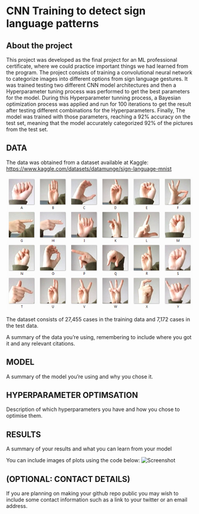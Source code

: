 # CNN Training to detect sign language patterns 


## About the project
This project was developed as the final project for an ML professional certificate, where we could practice important things we had learned from the program. The project consists of training a convolutional neural network to categorize images into different options from sign language gestures. It was trained testing two different CNN model architectures and then a Hyperparameter tuning process was performed to get the best parameters for the model. During this Hyperparameter tunning process, a Bayesian optimization process was applied and run for 100 iterations to get the result after testing different combinations for the Hyperparameters. Finally, The model was trained with those parameters, reaching a 92% accuracy on the test set, meaning that the model accurately categorized 92% of the pictures from the test set.


## DATA
The data was obtained from a dataset available at Kaggle:
https://www.kaggle.com/datasets/datamunge/sign-language-mnist

![Screenshot](amer_sign2.png)

The dataset consists of 27,455 cases in the training data and 7,172 cases in the test data. 



A summary of the data you’re using, remembering to include where you got it and any relevant citations. 

## MODEL 
A summary of the model you’re using and why you chose it. 

## HYPERPARAMETER OPTIMSATION
Description of which hyperparameters you have and how you chose to optimise them. 

## RESULTS
A summary of your results and what you can learn from your model 

You can include images of plots using the code below:
![Screenshot](image.png)

## (OPTIONAL: CONTACT DETAILS)
If you are planning on making your github repo public you may wish to include some contact information such as a link to your twitter or an email address. 
